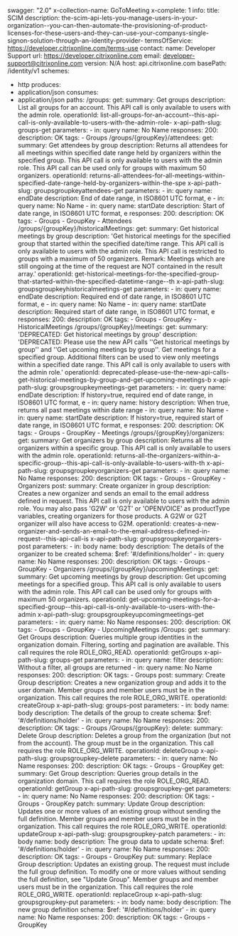 swagger: "2.0"
x-collection-name: GoToMeeting
x-complete: 1
info:
  title: SCIM
  description: the-scim-api-lets-you-manage-users-in-your-organization--you-can-then-automate-the-provisioning-of-product-licenses-for-these-users-and-they-can-use-your-companys-single-signon-solution-through-an-identity-provider-
  termsOfService: https://developer.citrixonline.com/terms-use
  contact:
    name: Developer Support
    url: https://developer.citrixonline.com
    email: developer-support@citrixonline.com
  version: N/A
host: api.citrixonline.com
basePath: /identity/v1
schemes:
- http
produces:
- application/json
consumes:
- application/json
paths:
  /groups:
    get:
      summary: Get groups
      description: List all groups for an account. This API call is only available
        to users with the admin role.
      operationId: list-all-groups-for-an-account--this-api-call-is-only-available-to-users-with-the-admin-role-
      x-api-path-slug: groups-get
      parameters:
      - in: query
        name: No Name
      responses:
        200:
          description: OK
      tags:
      - Groups
  /groups/{groupKey}/attendees:
    get:
      summary: Get attendees by group
      description: Returns all attendees for all meetings within specified date range
        held by organizers within the specified group. This API call is only available
        to users with the admin role. This API call can be used only for groups with
        maximum 50 organizers.
      operationId: returns-all-attendees-for-all-meetings-within-specified-date-range-held-by-organizers-within-the-spe
      x-api-path-slug: groupsgroupkeyattendees-get
      parameters:
      - in: query
        name: endDate
        description: End of date range, in ISO8601 UTC format, e
      - in: query
        name: No Name
      - in: query
        name: startDate
        description: Start of date range, in ISO8601 UTC format, e
      responses:
        200:
          description: OK
      tags:
      - Groups
      - GroupKey
      - Attendees
  /groups/{groupKey}/historicalMeetings:
    get:
      summary: Get historical meetings by group
      description: 'Get historical meetings for the specified group that started within
        the specified date/time range. This API call is only available to users with
        the admin role. This API call is restricted to groups with a maximum of 50
        organizers. Remark: Meetings which are still ongoing at the time of the request
        are NOT contained in the result array.'
      operationId: get-historical-meetings-for-the-specified-group-that-started-within-the-specified-datetime-range--th
      x-api-path-slug: groupsgroupkeyhistoricalmeetings-get
      parameters:
      - in: query
        name: endDate
        description: Required end of date range, in ISO8601 UTC format, e
      - in: query
        name: No Name
      - in: query
        name: startDate
        description: Required start of date range, in ISO8601 UTC format, e
      responses:
        200:
          description: OK
      tags:
      - Groups
      - GroupKey
      - HistoricalMeetings
  /groups/{groupKey}/meetings:
    get:
      summary: 'DEPRECATED: Get historical meetings by group'
      description: 'DEPRECATED: Please use the new API calls ''Get historical meetings
        by group'' and ''Get upcoming meetings by group''. Get meetings for a specified
        group. Additional filters can be used to view only meetings within a specified
        date range. This API call is only available to users with the admin role.'
      operationId: deprecated-please-use-the-new-api-calls-get-historical-meetings-by-group-and-get-upcoming-meetings-b
      x-api-path-slug: groupsgroupkeymeetings-get
      parameters:
      - in: query
        name: endDate
        description: If history=true, required end of date range, in ISO8601 UTC format,
          e
      - in: query
        name: history
        description: When true, returns all past meetings within date range
      - in: query
        name: No Name
      - in: query
        name: startDate
        description: If history=true, required start of date range, in ISO8601 UTC
          format, e
      responses:
        200:
          description: OK
      tags:
      - Groups
      - GroupKey
      - Meetings
  /groups/{groupKey}/organizers:
    get:
      summary: Get organizers by group
      description: Returns all the organizers within a specific group. This API call
        is only available to users with the admin role.
      operationId: returns-all-the-organizers-within-a-specific-group--this-api-call-is-only-available-to-users-with-th
      x-api-path-slug: groupsgroupkeyorganizers-get
      parameters:
      - in: query
        name: No Name
      responses:
        200:
          description: OK
      tags:
      - Groups
      - GroupKey
      - Organizers
    post:
      summary: Create organizer in group
      description: Creates a new organizer and sends an email to the email address
        defined in request. This API call is only available to users with the admin
        role. You may also pass 'G2W' or 'G2T' or 'OPENVOICE' as productType variables,
        creating organizers for those products. A G2W or G2T organizer will also have
        access to G2M.
      operationId: creates-a-new-organizer-and-sends-an-email-to-the-email-address-defined-in-request--this-api-call-is
      x-api-path-slug: groupsgroupkeyorganizers-post
      parameters:
      - in: body
        name: body
        description: The details of the organizer to be created
        schema:
          $ref: '#/definitions/holder'
      - in: query
        name: No Name
      responses:
        200:
          description: OK
      tags:
      - Groups
      - GroupKey
      - Organizers
  /groups/{groupKey}/upcomingMeetings:
    get:
      summary: Get upcoming meetings by group
      description: Get upcoming meetings for a specified group. This API call is only
        available to users with the admin role. This API call can be used only for
        groups with maximum 50 organizers.
      operationId: get-upcoming-meetings-for-a-specified-group--this-api-call-is-only-available-to-users-with-the-admin
      x-api-path-slug: groupsgroupkeyupcomingmeetings-get
      parameters:
      - in: query
        name: No Name
      responses:
        200:
          description: OK
      tags:
      - Groups
      - GroupKey
      - UpcomingMeetings
  /Groups:
    get:
      summary: Get Groups
      description: Queries multiple group identities in the organization domain. Filtering,
        sorting and pagination are available. This call requires the role ROLE_ORG_READ.
      operationId: getGroups
      x-api-path-slug: groups-get
      parameters:
      - in: query
        name: filter
        description: Without a filter, all groups are returned
      - in: query
        name: No Name
      responses:
        200:
          description: OK
      tags:
      - Groups
    post:
      summary: Create Group
      description: Creates a new organization group and adds it to the user domain.
        Member groups and member users must be in the organization. This call requires
        the role ROLE_ORG_WRITE.
      operationId: createGroup
      x-api-path-slug: groups-post
      parameters:
      - in: body
        name: body
        description: The details of the group to create
        schema:
          $ref: '#/definitions/holder'
      - in: query
        name: No Name
      responses:
        200:
          description: OK
      tags:
      - Groups
  /Groups/{groupKey}:
    delete:
      summary: Delete Group
      description: Deletes a group from the organization (but not from the account).
        The group must be in the organization. This call requires the role ROLE_ORG_WRITE.
      operationId: deleteGroup
      x-api-path-slug: groupsgroupkey-delete
      parameters:
      - in: query
        name: No Name
      responses:
        200:
          description: OK
      tags:
      - Groups
      - GroupKey
    get:
      summary: Get Group
      description: Queries group details in the organization domain. This call requires
        the role ROLE_ORG_READ.
      operationId: getGroup
      x-api-path-slug: groupsgroupkey-get
      parameters:
      - in: query
        name: No Name
      responses:
        200:
          description: OK
      tags:
      - Groups
      - GroupKey
    patch:
      summary: Update Group
      description: Updates one or more values of an existing group without sending
        the full definition. Member groups and member users must be in the organization.
        This call requires the role ROLE_ORG_WRITE.
      operationId: updateGroup
      x-api-path-slug: groupsgroupkey-patch
      parameters:
      - in: body
        name: body
        description: The group data to update
        schema:
          $ref: '#/definitions/holder'
      - in: query
        name: No Name
      responses:
        200:
          description: OK
      tags:
      - Groups
      - GroupKey
    put:
      summary: Replace Group
      description: Updates an existing group. The request must include the full group
        definition. To modify one or more values without sending the full definition,
        see "Update Group". Member groups and member users must be in the organization.
        This call requires the role ROLE_ORG_WRITE.
      operationId: replaceGroup
      x-api-path-slug: groupsgroupkey-put
      parameters:
      - in: body
        name: body
        description: The new group definition
        schema:
          $ref: '#/definitions/holder'
      - in: query
        name: No Name
      responses:
        200:
          description: OK
      tags:
      - Groups
      - GroupKey